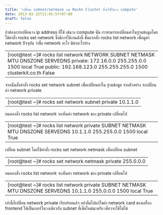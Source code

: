 ```yaml
---
title: 'เปลี่ยน subnet/netmask บน Rocks Cluster ที่จะใช้ในวง compute'
date: 2013-02-15T11:45:57+07:00
draft: false
---
```

ถ้าต้องการเปลี่ยนวง ip address ที่ใช้ เช่นวง compute นั้น เราสามารถเปลี่ยนค่าในฐานข้อมูลโดยใช้คำสั่ง rocks set network ซึ่งมีการใช้งานดังนี้
ขั้นแรกสั่ง rocks list network เพื่อดูค่า network ปัจจุบัน ว่าชื่อ network อะไร มีค่าอะไรบ้าง
<table class="table table-bordered">
    <td>
        [root@test ~]# rocks list network  
        NETWORK  SUBNET        NETMASK       MTU   DNSZONE          SERVEDNS  
        private: 172.16.0.0    255.255.0.0   1500  local            True  
        public:  192.168.123.0 255.255.255.0 1500  clusterkit.co.th False  
   </td>
</table>

จากนั้นสั่งคำสั่ง rocks set network subnet <network name> <ip address> เพื่อเปลี่ยนค่าใน ฐานข้อมูล จากตัวอย่าง จะเปลี่ยนค่า network private  
<table class="table table-bordered">
    <td>
        [root@test ~]# rocks set network subnet private 10.1.1.0
    </td>
</table>

ทดลองสั่ง rocks list network จะเห็นค่า network ของ private เปลี่ยนไป
<table class="table table-bordered">
    <td>
        [root@test ~]# rocks list network private  
        SUBNET   NETMASK     MTU   DNSZONE SERVEDNS  
        10.1.1.0 255.255.0.0 1500  local   True 
   </td>
</table>
  

เปลี่ยน subnet โดยใช้คำสั่ง rocks set network netmask <network name> <subnet> เพื่อเปลี่ยน subnet
<table class="table table-bordered">
    <td>
        [root@test ~]# rocks set network netmask private 255.0.0.0
    </td>
</table>


ทดลองสั่ง rocks list network จะเห็นค่า network ของ private เปลี่ยนไป
<table class="table table-bordered">
    <td>
        [root@test ~]# rocks list network private  
        SUBNET   NETMASK   MTU   DNSZONE SERVEDNS  
        10.1.1.0 255.0.0.0 1500  local   True   
   </td>
</table>

เท่านี้ก็เปลี่ยน network private เรียบร้อยแล้ว อย่าลืมไปแก้ไขค่า network card ของเครื่อง frontend ให้เป็นเบอร์ในวงเดียวกับ subnet ที่เซ็ตใหม่นะครับ เดี๋ยวจะใช้ไม่ได้